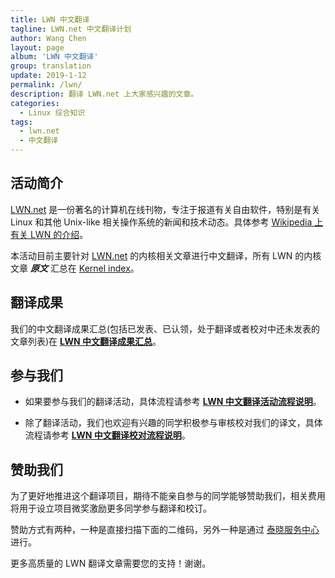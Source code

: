 ```yaml
---
title: LWN 中文翻译
tagline: LWN.net 中文翻译计划
author: Wang Chen
layout: page
album: 'LWN 中文翻译'
group: translation
update: 2019-1-12
permalink: /lwn/
description: 翻译 LWN.net 上大家感兴趣的文章。
categories:
  - Linux 综合知识
tags:
  - lwn.net
  - 中文翻译
---
```


## 活动简介

[LWN.net](https://lwn.net/) 是一份著名的计算机在线刊物，专注于报道有关自由软件，特别是有关 Linux 和其他 Unix-like 相关操作系统的新闻和技术动态。具体参考 [Wikipedia 上有关 LWN 的介绍](https://en.wikipedia.org/wiki/LWN.net)。

本活动目前主要针对 [LWN.net](https://lwn.net/) 的内核相关文章进行中文翻译，所有 LWN 的内核文章 ***原文*** 汇总在 [Kernel index][2]。

## 翻译成果

我们的中文翻译成果汇总(包括已发表、已认领，处于翻译或者校对中还未发表的文章列表)在 [**LWN 中文翻译成果汇总**][3]。

## 参与我们

- 如果要参与我们的翻译活动，具体流程请参考 [**LWN 中文翻译活动流程说明**][4]。

- 除了翻译活动，我们也欢迎有兴趣的同学积极参与审核校对我们的译文，具体流程请参考 [**LWN 中文翻译校对流程说明**][5]。

## 赞助我们

为了更好地推进这个翻译项目，期待不能亲自参与的同学能够赞助我们，相关费用将用于设立项目微奖激励更多同学参与翻译和校订。

赞助方式有两种，一种是直接扫描下面的二维码，另外一种是通过 [泰晓服务中心](https://weidian.com/item.html?itemID=2208672946) 进行。

更多高质量的 LWN 翻译文章需要您的支持！谢谢。

[1]: http://tinylab.org
[2]: https://lwn.net/Kernel/Index/
[3]: /lwn-list
[4]: /lwn-translation
[5]: /lwn-review
